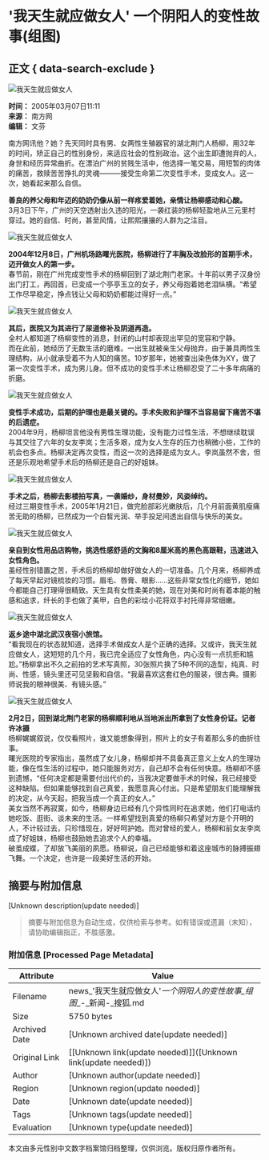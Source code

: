 # '我天生就应做女人' 一个阴阳人的变性故事(组图)

## 正文 { data-search-exclude }


![我天生就应做女人](https://photo.sohu.com/20050307/Img224567815.jpg)

**时间：** 2005年03月07日11:11  
**来源：** 南方网  
**编辑：** 文芬  

南方网讯他？她？先天同时具有男、女两性生殖器官的湖北荆门人杨柳，用32年的时间，矫正自己的性别身份，来适应社会的性别政治。这个出生即遭抛弃的人，身世和经历异常曲折。在漂泊广州的贫贱生活中，他选择一笔交易，用短暂的肉体的痛苦，救赎苦苦挣扎的灵魂———接受生命第二次变性手术，变成女人。这一次，她看起来那么自信。

**善良的养父母和年迈的奶奶仍像从前一样疼爱着她，亲情让杨柳感动和心酸。**  
3月3日下午，广州的天空透射出久违的阳光，一袭红装的杨柳轻盈地从三元里村穿过。她的自信、时尚，甚至风情，让熙熙攘攘的人群为之注目。

![我天生就应做女人](https://photo.sohu.com/20050307/Img224567811.jpg)

**2004年12月8日，广州机场路曙光医院，杨柳进行了丰胸及改脸形的首期手术，迈开做女人的第一步。**  
春节前，刚在广州完成变性手术的杨柳回到了湖北荆门老家。十年前以男子汉身份出门打工，再回首，已变成一个亭亭玉立的女子，养父母抱着她老泪纵横。“希望工作尽早稳定，挣点钱让父母和奶奶都能过得好一点。”

![我天生就应做女人](https://photo.sohu.com/20050307/Img224567813.jpg)

**其后，医院又为其进行了尿道修补及阴道再造。**  
全村人都知道了杨柳变性的消息，封闭的山村却表现出罕见的宽容和宁静。  
而在此前，她经历了无数生活的磨难。一出生就被亲生父母抛弃，由于兼具两性生理结构，从小就承受着不为人知的痛苦。10岁那年，她被查出染色体为XY，做了第一次变性手术，成为男儿身。但不成功的变性手术让杨柳忍受了二十多年病痛的折磨。

![我天生就应做女人](https://photo.sohu.com/20050307/Img224567810.jpg)

**变性手术成功，后期的护理也是最关键的。手术失败和护理不当容易留下痛苦不堪的后遗症。**  
2004年9月，杨柳坦言他没有男性生理功能，没有能力过性生活，不想继续耽误与其交往了六年的女友李岚；生活多艰，成为女人生存的压力也稍微小些，工作的机会也多点。杨柳决定再次变性，而这一次的选择是成为女人。李岚虽然不舍，但还是乐观地希望手术后的杨柳还是自己的好姐妹。

![我天生就应做女人](https://photo.sohu.com/20050307/Img224567816.jpg)

**手术之后，杨柳去影楼拍写真，一袭婚纱，身材曼妙，风姿绰约。**  
经过三期变性手术，2005年1月21日，做完脸部彩光嫩肤后，几个月前面黄肌瘦痛苦无助的杨柳，已然成为一个白皙光润、举手投足间透出自信与快乐的美女。

![我天生就应做女人](https://photo.sohu.com/20050307/Img224567812.jpg)

**亲自到女性用品店购物，挑选性感舒适的文胸和8厘米高的黑色高跟鞋，迅速进入女性角色。**  
虽经性别错置之苦，手术后的杨柳却做好做女人的一切准备。几个月来，杨柳养成了每天早起对镜梳妆的习惯。眉毛、唇膏、眼影……这些非常女性化的细节，她如今都能自己打理得很精致。天生具有女性柔美的她，现在对美和时尚有着本能的触感和追求，纤长的手也做了美甲，白色的彩绘小花将双手衬托得非常细嫩。

![我天生就应做女人](https://photo.sohu.com/20050307/Img224567814.jpg)

**返乡途中湖北武汉夜宿小旅馆。**  
“看我现在的状态就知道，选择手术做成女人是个正确的选择。又或许，我天生就应做女人，这短短的几个月，我已完全适应了女性角色，内心没有一点抗拒和尴尬。”杨柳拿出不久之前拍的艺术写真照，30张照片换了5种不同的造型，纯真、时尚、性感，镜头里还可见坚毅和自信。“我最喜欢这套红色的服装，很古典。摄影师说我的眼神很美、有镜头感。”

![我天生就应做女人](https://photo.sohu.com/20050307/Img224567817.jpg)

**2月2日，回到湖北荆门老家的杨柳顺利地从当地派出所拿到了女性身份证。记者 许冰摄**  
杨柳娓娓叙说，仅仅看照片，谁又能想象得到，照片上的女子有着那么多的曲折往事。  
曙光医院的专家指出，虽然成了女儿身，杨柳却并不具备真正意义上女人的生理功能，像在性生活的过程中，她只能服务对方，自己却不会有任何快意。杨柳却不感到遗憾，“任何决定都是需要付出代价的，当我决定要做手术的时候，我已经接受这种缺陷。但如果能够找到自己真爱，我愿意真心付出。只是希望朋友们能理解我的决定，从今天起，把我当成一个真正的女人。”  
美女当然不再寂寞，如今，杨柳身边已经有几个异性同时在追求她，他们打电话约她吃饭、逛街、谈未来的生活。一样希望找到真爱的杨柳只希望对方是个开明的人，不计较过去，只珍惜现在，好好呵护她。而对曾经的爱人，杨柳和前女友李岚成了好姐妹，杨柳也鼓励她去追求个人的幸福。  
破茧成蝶，了却放飞美丽的夙愿。杨柳说，自己已经能够和着这座城市的脉搏振翅飞舞。一个决定，也许是一段美好生活的开始。
<!-- tcd_original_link http://news.sohu.com/20050307/n224567809.shtml -->


## 摘要与附加信息

<!-- tcd_abstract -->
[Unknown description(update needed)]
<!-- tcd_abstract_end -->

> 摘要与附加信息为自动生成，仅供检索与参考。如有错误或遗漏（未知），请协助编辑指正，不胜感激。

### 附加信息 [Processed Page Metadata]

| Attribute       | Value                                  |
|-----------------|----------------------------------------|
| Filename        | news_'我天生就应做女人'_一个阴阳人的变性故事_组图__-_新闻-_搜狐.md                             |
| Size            | 5750 bytes                           |
| Archived Date   | [Unknown archived date(update needed)]                             |
| Original Link   | [[Unknown link(update needed)]]([Unknown link(update needed)])                       |
| Author          | [Unknown author(update needed)]                               |
| Region          | [Unknown region(update needed)]                               |
| Date            | [Unknown date(update needed)]                                 |
| Tags            | [Unknown tags(update needed)]                                 |
| Evaluation            | [Unknown type(update needed)]                                 |
<!-- tcd_table_end -->

本文由多元性别中文数字档案馆归档整理，仅供浏览。版权归原作者所有。
